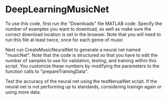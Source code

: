 # DeepLearningMusicNet
To use this code, first run the "Downloads" file MATLAB code. Specify the number of examples you want to download, as well as make sure the correct download location is set in the browser. Note that you will need to run this file at least twice, once for each genre of music

Next run CreateMusicNeuralNet to generate a neural net named "musicNet". Note that the code is structured so that you have to edit the number of samples to use for validation, testing, and training within this script. You customize these numbers by modifying the parameters to the function calls to "prepareTrainingData". 

Test the accuracy of the neural net using the testNerualNet script. If the neural net is not performing up to standards, considering trainign again or using more data. 
